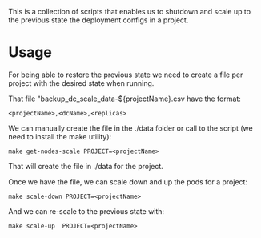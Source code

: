 This is a collection of scripts that enables us to shutdown and scale up to the previous state the deployment configs in a project.

# Usage

For being able to restore the previous state we need to create a file per project with the desired state when running.

That file "backup_dc_scale_data-${projectName}.csv have the format:

```
<projectName>,<dcName>,<replicas>
```

We can manually create the file in the ./data folder or call to the script (we need to install the make utility):

```
make get-nodes-scale PROJECT=<projectName>
```

That will create the file in ./data for the project. 

Once we have the file, we can scale down and up the pods for a project:

```
make scale-down PROJECT=<projectName>
```

And we can re-scale to the previous state with:

```
make scale-up  PROJECT=<projectName>
```
